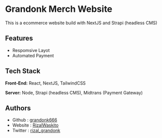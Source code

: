 # Grandonk Merch Website

This is a ecommerce website build with NextJS and Strapi (headless CMS)

## Features

- Respomsive Layot
- Automated Payment

## Tech Stack

**Front-End:** React, NextJS, TailwindCSS

**Server:** Node, Strapi (headless CMS), Midtrans (Payment Gateway)

## Authors

- Github : [grandonk666](https://www.github.com/grandonk666)
- Website : [RizalWaskito](https://profile.rizalwaskito.xyz)
- Twitter : [rizal_grandonk](https://twitter.com/rizal_grandonk)

